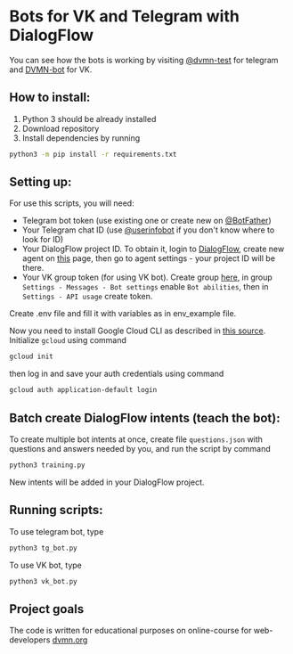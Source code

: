 # Bots for VK and Telegram with DialogFlow

You can see how the bots is working by visiting [@dvmn-test](http://t.me/dvmn_misc_bot) for telegram and [DVMN-bot](https://vk.com/club219791098) for VK.

## How to install:
1. Python 3 should be already installed
2. Download repository 
3. Install dependencies by running
```bash
python3 -m pip install -r requirements.txt
```

## Setting up:

For use this scripts, you will need:
- Telegram bot token (use existing one or create new on [@BotFather](http://t.me/BotFather))
- Your Telegram chat ID (use [@userinfobot](tg://resolve?domain=userinfobot) if you don't know where to look for ID)
- Your DialogFlow project ID. To obtain it, login to [DialogFlow](https://dialogflow.cloud.google.com/#/login), create new agent on [this](https://dialogflow.cloud.google.com/#/newAgent) page, then go to agent settings - your project ID will be there.
- Your VK group token (for using VK bot). Create group [here](https://vk.com/groups_create), in group `Settings - Messages - Bot settings` enable `Bot abilities`, then in `Settings - API usage` create token.

Create .env file and fill it with variables as in env_example file.

Now you need to install Google Cloud CLI as described in [this source](https://cloud.google.com/sdk/docs/install). Initialize `gcloud` using command

```bash
gcloud init
```

then log in and save your auth credentials using command

```bash
gcloud auth application-default login
``` 

## Batch create DialogFlow intents (teach the bot):

To create multiple bot intents at once, create file `questions.json` with questions and answers needed by you, and run the script by command

```bash
python3 training.py
```

New intents will be added in your DialogFlow project.

## Running scripts:

To use telegram bot, type

```bash
python3 tg_bot.py
```

To use VK bot, type

```bash
python3 vk_bot.py
```

## Project goals

The code is written for educational purposes on online-course for web-developers [dvmn.org](https://dvmn.org/)
